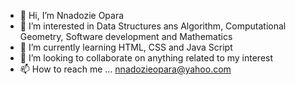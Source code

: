 - 👋 Hi, I’m Nnadozie Opara
- 👀 I’m interested in Data Structures ans Algorithm, Computational Geometry, Software development and Mathematics
- 🌱 I’m currently learning HTML, CSS and Java Script
- 💞️ I’m looking to collaborate on anything related to my interest
- 📫 How to reach me ... nnadozieopara@yahoo.com

<!---
nnadozieopara/nnadozieopara is a ✨ special ✨ repository because its `README.md` (this file) appears on your GitHub profile.
You can click the Preview link to take a look at your changes.
--->
